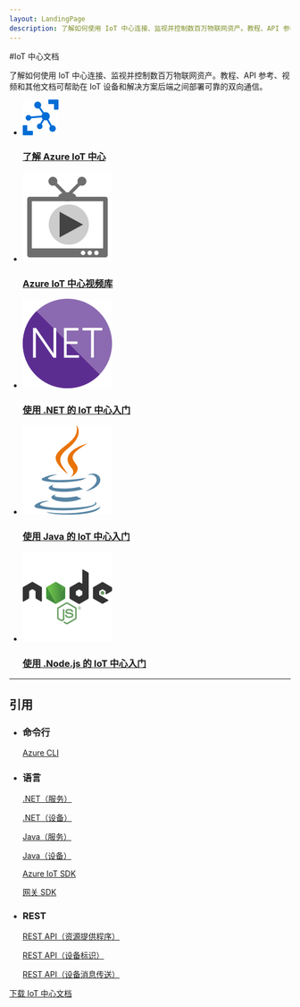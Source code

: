 ```yaml
---
layout: LandingPage
description: 了解如何使用 IoT 中心连接、监视并控制数百万物联网资产。教程、API 参考、视频和其他文档。
---
```

#IoT 中心文档

了解如何使用 IoT 中心连接、监视并控制数百万物联网资产。教程、API 参考、视频和其他文档可帮助在 IoT 设备和解决方案后端之间部署可靠的双向通信。

<ul class="panelContent cardsFTitle">
     <li><a href="/azure/iot-hub/iot-hub-what-is-iot-hub">
<div class="cardSize"><div class="cardPadding"><div class="card"><div class="cardImageOuter"><div class="cardImage"><img src="media/index/iot-hub.svg" alt="" /></div></div><div class="cardText"><h3>了解 Azure IoT 中心</h3></div></div></div>
        </div></a>
</li>
     <li><a href="https://azure.microsoft.com/documentation/videos/index/?services=iot-hub">
<div class="cardSize"><div class="cardPadding"><div class="card"><div class="cardImageOuter"><div class="cardImage"><img src="media/index/video-library.svg" alt="" /></div></div><div class="cardText"><h3>Azure IoT 中心视频库</h3></div></div></div>
        </div></a>
</li>
    <li><a href="/azure/iot-hub/iot-hub-csharp-csharp-getstarted">
<div class="cardSize"><div class="cardPadding"><div class="card"><div class="cardImageOuter"><div class="cardImage"><img src="media/index/dotnet.svg" alt="" /></div></div><div class="cardText"><h3>使用 .NET 的 IoT 中心入门</h3></div></div></div>
        </div></a>
</li>
    <li><a href="/azure/iot-hub/iot-hub-java-java-getstarted">
<div class="cardSize"><div class="cardPadding"><div class="card"><div class="cardImageOuter"><div class="cardImage"><img src="media/index/java.svg" alt="" /></div></div><div class="cardText"><h3>使用 Java 的 IoT 中心入门</h3></div></div></div>
        </div></a>
</li>
    <li><a href="/azure/iot-hub/iot-hub-node-node-getstarted">
<div class="cardSize"><div class="cardPadding"><div class="card"><div class="cardImageOuter"><div class="cardImage"><img src="media/index/nodejs.svg" alt="" /></div></div><div class="cardText"><h3>使用 .Node.js 的 IoT 中心入门</h3></div></div></div>
        </div></a>
</li>
</ul>

---
 
<h2>引用</h2>
<ul class="panelContent cardsW">
    <li>
        <div class="cardSize"><div class="cardPadding"><div class="card"><div class="cardText"><h3>命令行</h3><p><a href="/cli/azure/iot">Azure CLI</a></p></div></div></div>
        </div>
    </li>
    <li>
        <div class="cardSize"><div class="cardPadding"><div class="card"><div class="cardText"><h3>语言</h3><p><a href="/dotnet/api/microsoft.azure.devices">.NET（服务）</a></p><p><a href="/dotnet/api/microsoft.azure.devices.client">.NET（设备）</a></p><p><a href="/java/api/com.microsoft.azure.iot.service.auth">Java（服务）</a></p><p><a href="/java/api/com.microsoft.azure.iothub">Java（设备）</a></p><p><a href="http://azure.github.io/azure-iot-sdks/">Azure IoT SDK</a></p><p><a href="http://azure.github.io/azure-iot-gateway-sdk">网关 SDK</a></p></div></div></div>
        </div>
    </li>
    <li>
        <div class="cardSize"><div class="cardPadding"><div class="card"><div class="cardText"><h3>REST</h3><p><a href="/rest/api/iothub/resourceprovider/iot-hub-resource-provider-rest">REST API（资源提供程序）</a></p><p><a href="/rest/api/iothub/device-identities-rest">REST API（设备标识）</a></p><p><a href="/rest/api/iothub/device-messaging-rest-apis">REST API（设备消息传送）</a></p></div></div></div>
        </div>
    </li>
</ul>

<div class="downloadHolder"><a href="https://opbuildstorageprod.blob.core.windows.net/output-pdf-files/zh-cn/Azure.azure-documents/live/iot-hub.pdf">
<div class="img"></div>
        <div class="text">下载 IoT 中心文档</div>
    </a>

</div>

<!---HONumber=Mooncake_0213_2017-->